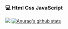 ### 💻 Html Css JavaScript
![](Html-min.gif)
[![Anurag's github stats](https://github-readme-stats.vercel.app/api?username=berat02)](https://github.com/berat02/github-readme-stats)

